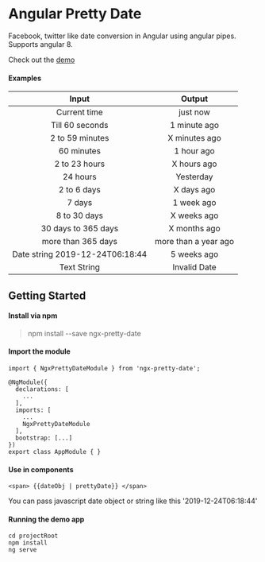 # Angular Pretty Date

Facebook, twitter like date conversion in Angular using angular pipes. Supports angular 8. 

Check out the [demo](https://keshavkhatri.github.io/ngx-pretty-date "demo")

#### Examples

|   Input |  Output |
| :------------: | :------------: |
| Current time  | just now  |
| Till 60 seconds  | 1 minute ago  |
| 2 to 59 minutes  | X minutes ago  |
| 60 minutes  | 1 hour ago   |
| 2 to 23 hours  | X hours ago  |
| 24 hours  | Yesterday  |
| 2 to 6 days | X days ago  |
| 7 days | 1 week ago  |
| 8 to 30 days | X weeks ago  |
| 30 days to 365 days | X months ago  |
| more than 365 days  | more than a year ago  |
| Date string 2019-12-24T06:18:44  | 5 weeks ago  |
| Text String  | Invalid Date  |

## Getting Started

#### Install via npm

> npm install --save ngx-pretty-date

#### Import the module
    import { NgxPrettyDateModule } from 'ngx-pretty-date';
    
    @NgModule({
      declarations: [
        ...
      ],
      imports: [
        ...
        NgxPrettyDateModule
      ],
      bootstrap: [...]
    })
    export class AppModule { }

#### Use in components
    <span> {{dateObj | prettyDate}} </span>

You can pass javascript date object or string like this '2019-12-24T06:18:44'

#### Running the demo app
    cd projectRoot
    npm install
    ng serve